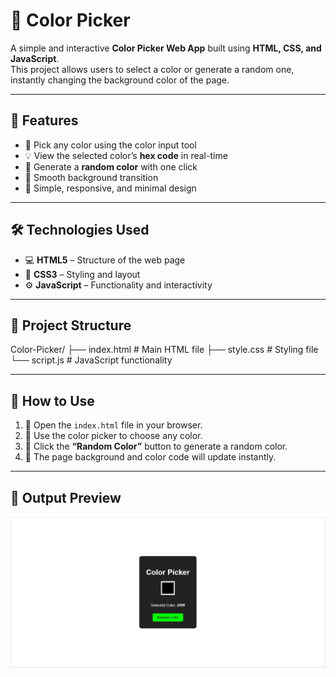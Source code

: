 # 🎨  Color Picker

A simple and interactive **Color Picker Web App** built using **HTML, CSS, and JavaScript**.  
This project allows users to select a color or generate a random one, instantly changing the background color of the page.

---

## 🌟  Features

- 🎯 Pick any color using the color input tool  
- 💡 View the selected color’s **hex code** in real-time  
- 🎲 Generate a **random color** with one click  
- 🌈 Smooth background transition  
- 🧩 Simple, responsive, and minimal design  

---

## 🛠️  Technologies Used

- 💻 **HTML5** – Structure of the web page  
- 🎨 **CSS3** – Styling and layout  
- ⚙️ **JavaScript** – Functionality and interactivity  

---

## 📁 Project Structure

Color-Picker/
├── index.html # Main HTML file
├── style.css # Styling file
└── script.js # JavaScript functionality

---

## 🚀  How to Use

1. 📂 Open the `index.html` file in your browser.  
2. 🎨 Use the color picker to choose any color.  
3. 🎲 Click the **“Random Color”** button to generate a random color.  
4. 🌈 The page background and color code will update instantly.  

---

## 📸 Output Preview

![Color Picker Output](https://github.com/Prajnapunya09/Color-Picker/blob/main/Color%20picker%20output%20img.jpg)

